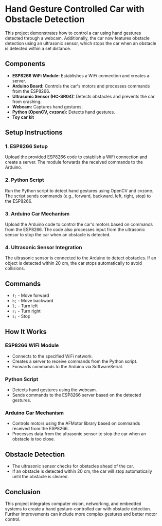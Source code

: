 # **Hand Gesture Controlled Car with Obstacle Detection**

This project demonstrates how to control a car using hand gestures detected through a webcam. Additionally, the car now features obstacle detection using an ultrasonic sensor, which stops the car when an obstacle is detected within a set distance.

## **Components**
- **ESP8266 WiFi Module:** Establishes a WiFi connection and creates a server.
- **Arduino Board:** Controls the car's motors and processes commands from the ESP8266.
- **Ultrasonic Sensor (HC-SR04):** Detects obstacles and prevents the car from crashing.
- **Webcam:** Captures hand gestures.
- **Python (OpenCV, cvzone):** Detects hand gestures.
- **Toy car kit**

## **Setup Instructions**

### 1. **ESP8266 Setup**
Upload the provided ESP8266 code to establish a WiFi connection and create a server. The module forwards the received commands to the Arduino.

### 2. **Python Script**
Run the Python script to detect hand gestures using OpenCV and cvzone. The script sends commands (e.g., forward, backward, left, right, stop) to the ESP8266.

### 3. **Arduino Car Mechanism**
Upload the Arduino code to control the car's motors based on commands from the ESP8266. The code also processes input from the ultrasonic sensor to stop the car when an obstacle is detected.

### 4. **Ultrasonic Sensor Integration**
The ultrasonic sensor is connected to the Arduino to detect obstacles. If an object is detected within 20 cm, the car stops automatically to avoid collisions.

## **Commands**
- `f;` - Move forward
- `b;` - Move backward
- `l;` - Turn left
- `r;` - Turn right
- `s;` - Stop

## **How It Works**

### **ESP8266 WiFi Module**
- Connects to the specified WiFi network.
- Creates a server to receive commands from the Python script.
- Forwards commands to the Arduino via SoftwareSerial.

### **Python Script**
- Detects hand gestures using the webcam.
- Sends commands to the ESP8266 server based on the detected gestures.

### **Arduino Car Mechanism**
- Controls motors using the AFMotor library based on commands received from the ESP8266.
- Processes data from the ultrasonic sensor to stop the car when an obstacle is too close.

## **Obstacle Detection**
- The ultrasonic sensor checks for obstacles ahead of the car.
- If an obstacle is detected within 20 cm, the car will stop automatically until the obstacle is cleared.

## **Conclusion**
This project integrates computer vision, networking, and embedded systems to create a hand gesture-controlled car with obstacle detection. Further improvements can include more complex gestures and better motor control.
